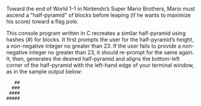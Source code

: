 Toward the end of World 1-1 in Nintendo’s Super Mario Brothers, Mario must ascend a "half-pyramid" of blocks before leaping (if he wants to maximize his score) toward a flag pole.

This console program written in C recreates a similar half-pyramid using hashes (#) for blocks. It first prompts the user for the half-pyramid’s height, a non-negative integer no greater than 23. If the user fails to provide a non-negative integer no greater than 23, it should re-prompt for the same again. It, then, generates the desired half-pyramid and aligns the bottom-left corner of the half-pyramid with the left-hand edge of your terminal window, as in the sample output below:

       ##
      ###
     ####
    #####


